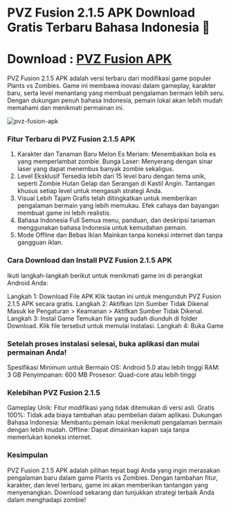# PVZ Fusion 2.1.5 APK Download Gratis Terbaru Bahasa Indonesia 👋

# Download : [PVZ Fusion APK](https://gamemodfree.com/pvz-fusion-apk)

PVZ Fusion 2.1.5 APK adalah versi terbaru dari modifikasi game populer Plants vs Zombies. Game ini membawa inovasi dalam gameplay, karakter baru, serta level menantang yang membuat pengalaman bermain lebih seru. Dengan dukungan penuh bahasa Indonesia, pemain lokal akan lebih mudah memahami dan menikmati permainan ini.

![pvz-fusion-apk](https://github.com/user-attachments/assets/f4b8a87f-c3b9-4c37-9cd8-a60cf51d73c8)


### Fitur Terbaru di PVZ Fusion 2.1.5 APK
1. Karakter dan Tanaman Baru
Melon Es Meriam: Menembakkan bola es yang memperlambat zombie.
Bunga Laser: Menyerang dengan sinar laser yang dapat menembus banyak zombie sekaligus.
2. Level Eksklusif
Tersedia lebih dari 15 level baru dengan tema unik, seperti Zombie Hutan Gelap dan Serangan di Kastil Angin.
Tantangan khusus setiap level untuk mengasah strategi Anda.
3. Visual Lebih Tajam
Grafis telah ditingkatkan untuk memberikan pengalaman bermain yang lebih memukau.
Efek cahaya dan bayangan membuat game ini lebih realistis.
4. Bahasa Indonesia Full
Semua menu, panduan, dan deskripsi tanaman menggunakan bahasa Indonesia untuk kemudahan pemain.
5. Mode Offline dan Bebas Iklan
Mainkan tanpa koneksi internet dan tanpa gangguan iklan.

### Cara Download dan Install PVZ Fusion 2.1.5 APK
Ikuti langkah-langkah berikut untuk menikmati game ini di perangkat Android Anda:

Langkah 1: Download File APK
Klik tautan ini untuk mengunduh PVZ Fusion 2.1.5 APK secara gratis.
Langkah 2: Aktifkan Izin Sumber Tidak Dikenal
Masuk ke Pengaturan > Keamanan > Aktifkan Sumber Tidak Dikenal.
Langkah 3: Instal Game
Temukan file yang sudah diunduh di folder Download. Klik file tersebut untuk memulai instalasi.
Langkah 4: Buka Game

### Setelah proses instalasi selesai, buka aplikasi dan mulai permainan Anda!
Spesifikasi Minimum untuk Bermain
OS: Android 5.0 atau lebih tinggi
RAM: 3 GB
Penyimpanan: 600 MB
Prosesor: Quad-core atau lebih tinggi

### Kelebihan PVZ Fusion 2.1.5
Gameplay Unik: Fitur modifikasi yang tidak ditemukan di versi asli.
Gratis 100%: Tidak ada biaya tambahan atau pembelian dalam aplikasi.
Dukungan Bahasa Indonesia: Membantu pemain lokal menikmati pengalaman bermain dengan lebih mudah.
Offline: Dapat dimainkan kapan saja tanpa memerlukan koneksi internet.

### Kesimpulan
PVZ Fusion 2.1.5 APK adalah pilihan tepat bagi Anda yang ingin merasakan pengalaman baru dalam game Plants vs Zombies. Dengan tambahan fitur, karakter, dan level terbaru, game ini akan memberikan tantangan yang menyenangkan. Download sekarang dan tunjukkan strategi terbaik Anda dalam menghadapi zombie!

